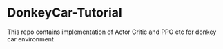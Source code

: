 # DonkeyCar-Tutorial
This repo contains implementation of Actor Critic and PPO etc for donkey car environment
